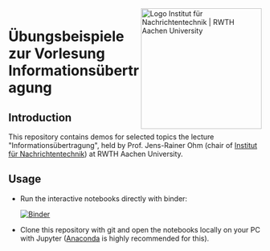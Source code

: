 <img align="right" src="https://git.rwth-aachen.de/IENT/ient.nb/raw/master/figures/rwth_ient_logo@2x.png" alt="Logo Institut für Nachrichtentechnik | RWTH Aachen University" width="240px">

# Übungsbeispiele zur Vorlesung Informationsübertragung

## Introduction

This repository contains demos for selected topics the lecture "Informationsübertragung", held by Prof. Jens-Rainer Ohm (chair of [Institut für Nachrichtentechnik](http://www.ient.rwth-aachen.de)) at RWTH Aachen University.

## Usage

* Run the interactive notebooks directly with binder:

  [![Binder](https://mybinder.org/badge_logo.svg)](https://mybinder.org/v2/git/https%3A%2F%2Fgit.rwth-aachen.de%2FIENT%2Fiue-demos/0a7cb363b7618cb278bc7e2cb38afb3932ed9b25?filepath=index.ipynb)
* Clone this repository with git and open the notebooks locally on your PC with Jupyter ([Anaconda](https://www.anaconda.com/) is highly recommended for this).
